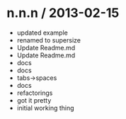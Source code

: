 
n.n.n / 2013-02-15 
==================

  * updated example
  * renamed to supersize
  * Update Readme.md
  * Update Readme.md
  * docs
  * docs
  * tabs->spaces
  * docs
  * refactorings
  * got it pretty
  * initial working thing
